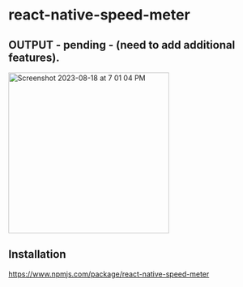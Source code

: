 # react-native-speed-meter

##  OUTPUT - pending - (need to add additional features).
<img width="317" alt="Screenshot 2023-08-18 at 7 01 04 PM" src="https://github.com/faheem-cmd/react-native-speed-meter/assets/56709898/7bf1a6fb-400a-46b9-ae40-8ad5d375f396">

## Installation 
https://www.npmjs.com/package/react-native-speed-meter
